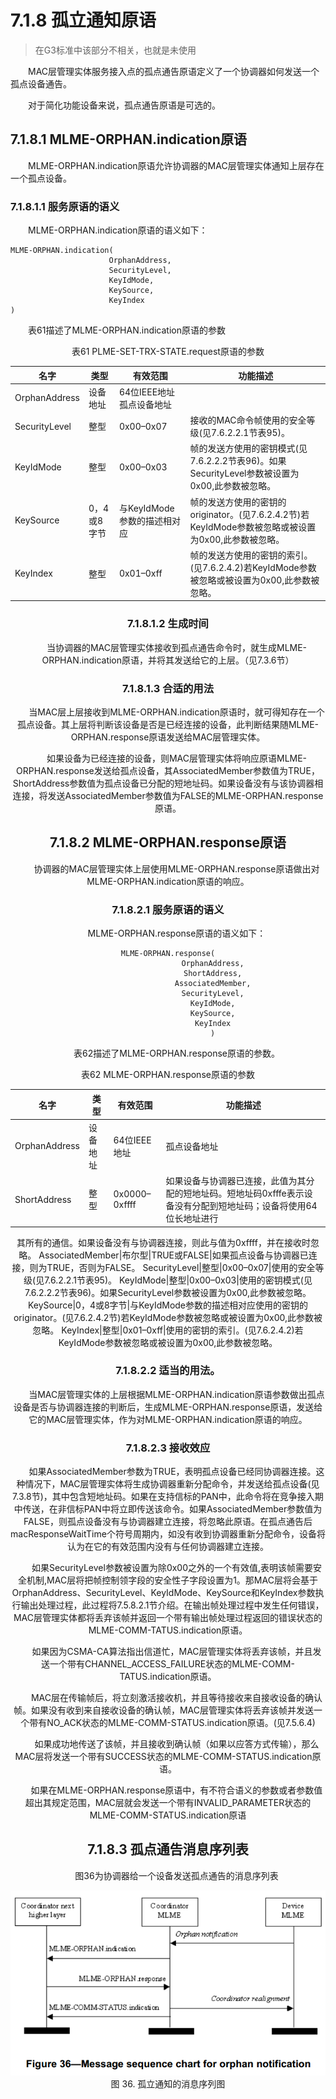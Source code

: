 # 7.1.8 孤立通知原语
>在G3标准中该部分不相关，也就是未使用

　　MAC层管理实体服务接入点的孤点通告原语定义了一个协调器如何发送一个孤点设备通告。

　　对于简化功能设备来说，孤点通告原语是可选的。
## 7.1.8.1 MLME-ORPHAN.indication原语
　　MLME-ORPHAN.indication原语允许协调器的MAC层管理实体通知上层存在一个孤点设备。

### 7.1.8.1.1 服务原语的语义
　　MLME-ORPHAN.indication原语的语义如下：
```
MLME-ORPHAN.indication(
                      OrphanAddress,
                      SecurityLevel,
                      KeyIdMode,
                      KeySource,
                      KeyIndex
)
```
　　表61描述了MLME-ORPHAN.indication原语的参数
<center>表61 PLME-SET-TRX-STATE.request原语的参数<center>

名字|类型|有效范围|功能描述
----|----|----|----
OrphanAddress|设备地址|64位IEEE地址孤点设备地址
SecurityLevel|整型|0x00–0x07|接收的MAC命令帧使用的安全等级(见7.6.2.2.1节表95)。
KeyIdMode|整型|0x00–0x03|帧的发送方使用的密钥模式(见7.6.2.2.2节表96)。如果SecurityLevel参数被设置为0x00,此参数被忽略。
KeySource|0，4或8字节|与KeyIdMode参数的描述相对应|帧的发送方使用的密钥的originator。(见7.6.2.4.2节)若KeyIdMode参数被忽略或被设置为0x00,此参数被忽略。
KeyIndex|整型|0x01–0xff|帧的发送方使用的密钥的索引。(见7.6.2.4.2)若KeyIdMode参数被忽略或被设置为0x00,此参数被忽略。

### 7.1.8.1.2 生成时间
　　当协调器的MAC层管理实体接收到孤点通告命令时，就生成MLME-ORPHAN.indication原语，并将其发送给它的上层。（见7.3.6节）

### 7.1.8.1.3 合适的用法
　　当MAC层上层接收到MLME-ORPHAN.indication原语时，就可得知存在一个孤点设备。其上层将判断该设备是否是已经连接的设备，此判断结果随MLME-ORPHAN.response原语发送给MAC层管理实体。

　　如果设备为已经连接的设备，则MAC层管理实体将响应原语MLME-ORPHAN.response发送给孤点设备，其AssociatedMember参数值为TRUE，ShortAddress参数值为孤点设备已分配的短地址码。如果设备没有与该协调器相连接，将发送AssociatedMember参数值为FALSE的MLME-ORPHAN.response原语。

## 7.1.8.2 MLME-ORPHAN.response原语
　　协调器的MAC层管理实体上层使用MLME-ORPHAN.response原语做出对MLME-ORPHAN.indication原语的响应。

### 7.1.8.2.1 服务原语的语义
　　MLME-ORPHAN.response原语的语义如下：
```
MLME-ORPHAN.response(
                    OrphanAddress,
                    ShortAddress,
                    AssociatedMember,
                    SecurityLevel,
                    KeyIdMode,
                    KeySource,
                    KeyIndex
                    )
```
　　表62描述了MLME-ORPHAN.response原语的参数。
<center>表62 MLME-ORPHAN.response原语的参数<center>

名字|类型|有效范围|功能描述
----|----|----|----
OrphanAddress|设备地址|64位IEEE地址|孤点设备地址
ShortAddress|整型|0x0000–0xffff|如果设备与协调器已连接，此值为其分配的短地址码。短地址码0xfffe表示设备没有分配到短地址码；设备将使用64位长地址进行
其所有的通信。如果设备没有与协调器连接，则此与值为0xffff，并在接收时忽略。
AssociatedMember|布尔型|TRUE或FALSE|如果孤点设备与协调器已连接，则为TRUE，否则为FALSE。
SecurityLevel|整型|0x00–0x07|使用的安全等级(见7.6.2.2.1节表95)。
KeyIdMode|整型|0x00–0x03|使用的密钥模式(见7.6.2.2.2节表96)。如果SecurityLevel参数被设置为0x00,此参数被忽略。
KeySource|0，4或8字节|与KeyIdMode参数的描述相对应使用的密钥的originator。(见7.6.2.4.2节)若KeyIdMode参数被忽略或被设置为0x00,此参数被忽略。
KeyIndex|整型|0x01–0xff|使用的密钥的索引。(见7.6.2.4.2)若KeyIdMode参数被忽略或被设置为0x00,此参数被忽略。

### 7.1.8.2.2 适当的用法。
　　当MAC层管理实体的上层根据MLME-ORPHAN.indication原语参数做出孤点设备是否与协调器连接的判断后，生成MLME-ORPHAN.response原语，发送给它的MAC层管理实体，作为对MLME-ORPHAN.indication原语的响应。

### 7.1.8.2.3 接收效应
　　如果AssociatedMember参数为TRUE，表明孤点设备已经同协调器连接。这种情况下，MAC层管理实体将生成协调器重新分配命令，并发送给孤点设备(见7.3.8节)，其中包含短地址码。如果在支持信标的PAN中，此命令将在竞争接入期中传送，在非信标PAN中将立即传送该命令。如果AssociatedMember参数值为FALSE，则孤点设备没有与协调器建立连接，将忽略此原语。在孤点通告后macResponseWaitTime个符号周期内，如没有收到协调器重新分配命令，设备将认为在它的有效范围内没有与任何协调器建立连接。

　　如果SecurityLevel参数被设置为除0x00之外的一个有效值,表明该帧需要安全机制,MAC层将把帧控制领字段的安全性子字段设置为1。那MAC层将会基于OrphanAddress、SecurityLevel、KeyIdMode、KeySource和KeyIndex参数执行输出处理过程，此过程将7.5.8.2.1节介绍。在输出帧处理过程中发生任何错误，MAC层管理实体都将丢弃该帧并返回一个带有输出帧处理过程返回的错误状态的MLME-COMM-TATUS.indication原语。

　　如果因为CSMA-CA算法指出信道忙，MAC层管理实体将丢弃该帧，并且发送一个带有CHANNEL_ACCESS_FAILURE状态的MLME-COMM-TATUS.indication原语。

　　MAC层在传输帧后，将立刻激活接收机，并且等待接收来自接收设备的确认帧。如果没有收到来自接收设备的确认帧，MAC层管理实体将丢弃该帧并发送一个带有NO_ACK状态的MLME-COMM-STATUS.indication原语。(见7.5.6.4)

　　如果成功地传送了该帧，并且接收到确认帧（如果以应答方式传输），那么MAC层将发送一个带有SUCCESS状态的MLME-COMM-STATUS.indication原语。

　　如果在MLME-ORPHAN.response原语中，有不符合语义的参数或者参数值超出其规定范围，MAC层就会发送一个带有INVALID_PARAMETER状态的MLME-COMM-STATUS.indication原语

## 7.1.8.3 孤点通告消息序列表
　　图36为协调器给一个设备发送孤点通告的消息序列表
<center><img src="../images/Image_figure36.png"/><center>
<center>图 36. 孤立通知的消息序列图 <center>
